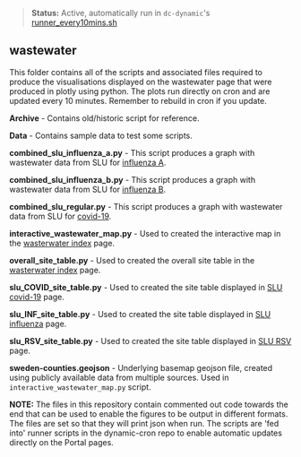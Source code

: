 >**Status:** Active, automatically run in `dc-dynamic`'s [runner_every10mins.sh](https://github.com/ScilifelabDataCentre/dc-dynamic/blob/master/runner_every10mins.sh)

## wastewater

This folder contains all of the scripts and associated files required to produce the visualisations displayed on the wastewater page that were produced in plotly using python. The plots run directly on cron and are updated every 10 minutes. Remember to rebuild in cron if you update.

**Archive** - Contains old/historic script for reference.

**Data** - Contains sample data to test some scripts.

**combined_slu_influenza_a.py** - This script produces a graph with wastewater data from SLU for [influenza A](https://www.pathogens.se/dashboards/wastewater/influenza_quantification/).

**combined_slu_influenza_b.py** - This script produces a graph with wastewater data from SLU for [influenza B](https://www.pathogens.se/dashboards/wastewater/influenza_quantification/).

**combined_slu_regular.py** - This script produces a graph with wastewater data from SLU for [covid-19](https://www.pathogens.se/dashboards/wastewater/covid_quantification/covid_quant_slu/).

**interactive_wastewater_map.py** - Used to created the interactive map in the [wasterwater index](https://www.pathogens.se/dashboards/wastewater/) page.

**overall_site_table.py** - Used to created the overall site table in the [wasterwater index](https://www.pathogens.se/dashboards/wastewater/) page.

**slu_COVID_site_table.py** - Used to created the site table displayed in [SLU covid-19](https://www.pathogens.se/dashboards/wastewater/covid_quantification/covid_quant_slu/) page.

**slu_INF_site_table.py** - Used to created the site table displayed in [SLU influenza](https://www.pathogens.se/dashboards/wastewater/influenza_quantification/) page.

**slu_RSV_site_table.py** - Used to created the site table displayed in [SLU RSV](https://www.pathogens.se/dashboards/wastewater/rsv_quantification/) page.

**sweden-counties.geojson** - Underlying basemap geojson file, created using publicly available data from multiple sources. Used in `interactive_wastewater_map.py` script.



**NOTE:** The files in this repository contain commented out code towards the end that can be used to enable the figures to be output in different formats. The files are set so that they will print json when run. The scripts are 'fed into' runner scripts in the dynamic-cron repo to enable automatic updates directly on the Portal pages.
